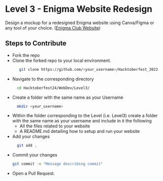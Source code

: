 # Level 3 - Enigma Website Redesign
Design a mockup for a redesigned Enigma website using Canva/Figma or any tool of your choice. ([Enigma Club Website](https://www.mu-enigma.org/))
## Steps to Contribute
+ Fork the repo
+ Clone the forked repo to your local environment.
  ```bash
     git clone https://github.com/<your_username>/Hacktoberfest_2022
  ```
+ Navigate to the corresponding directory
  ```bash
    cd Hacktoberfest24/WebDev/Level3/
  ```
+ Create a folder with the same name as your Username
  ```bash
    mkdir <your_username>
  ```
+ Within the folder corresponding to the Level (i.e. Level3) create a folder with the same name as your username and include in it the following
  - All the files related to your website
  - A README.md detailing how to setup and run your website
+ Add your changes
  ```bash
    git add .
  ```
+ Commit your changes
  ```bash
  git commit -m "Message describing commit"
  ```
+ Open a Pull Request.
